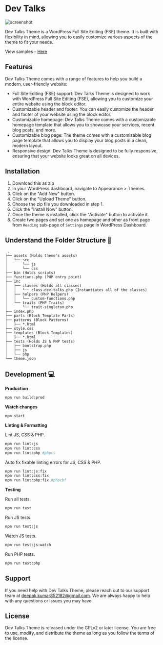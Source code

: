 # Dev Talks

![screenshot](https://user-images.githubusercontent.com/60139930/230917390-40afc2f7-2abf-489f-b128-f7c89d377f35.png)


Dev Talks Theme is a WordPress Full Site Editing (FSE) theme. It is built with flexibility in mind, allowing you to easily customize various aspects of the theme to fit your needs.

View samples - [Here](https://github.com/i-am-chitti/wp-fse-demo/tree/main/themes/dev-talks/screenshots)

## Features

Dev Talks Theme comes with a range of features to help you build a modern, user-friendly website:

- Full Site Editing (FSE) support: Dev Talks Theme is designed to work with WordPress Full Site Editing (FSE), allowing you to customize your entire website using the block editor.
- Customizable header and footer: You can easily customize the header and footer of your website using the block editor.
- Customizable homepage: Dev Talks Theme comes with a customizable homepage template that allows you to showcase your services, recent blog posts, and more.
- Customizable blog page: The theme comes with a customizable blog page template that allows you to display your blog posts in a clean, modern layout.
- Responsive design: Dev Talks Theme is designed to be fully responsive, ensuring that your website looks great on all devices.

## Installation
1. Download this as zip
2. In your WordPress dashboard, navigate to Appearance > Themes.
3. Click on the "Add New" button.
4. Click on the "Upload Theme" button.
5. Choose the zip file you downloaded in step 1.
6. Click the "Install Now" button.
7. Once the theme is installed, click the "Activate" button to activate it.
8. Create two pages and set one as homepage and other as front page from `Reading` sub-page of `Settings` page in WordPress Dashboard.

## Understand the Folder Structure :open_file_folder:
```
 .
├── assets (Holds theme's assets)
│   └── src
│       └── js
│       └── css
├── bin (Holds scripts)
├── functions.php (PHP entry point)
├── inc
│   ├── classes (Holds all classes)
│   │   └── class-dev-talks.php (Instantiates all of the classes)
│   ├── helpers (PHP Helpers)
│   │   └── custom-functions.php
│   └── traits (PHP Traits)
│       └── trait-singleton.php
├── index.php
├── parts (Block Template Parts)
├── patterns (Block Patterns)
│   ├── *.html
├── style.css
├── templates (Block Templates)
│   ├── *.html
├── tests (Holds JS & PHP tests)
│   ├── bootstrap.php
│   ├── js
│   └── php
└── theme.json

```

## Development :computer:


**Production**

```bash
npm run build:prod
```

**Watch changes**

```bash
npm start
```

**Linting & Formatting**

Lint JS, CSS & PHP.
```bash
npm run lint:js
npm run lint:css
npm run lint:php #phpcs
```

Auto fix fixable linting errors for JS, CSS & PHP.

```bash
npm run lint:js:fix
npm run lint:css:fix
npm run lint:php:fix #phpcbf
```

**Testing**

Run all tests.

```bash
npm run test
```

Run JS tests.

```bash
npm run test:js
```

Watch JS tests.

```bash
npm run test:js:watch
```

Run PHP tests.

```bash
npm run test:php
```

## Support
If you need help with Dev Talks Theme, please reach out to our support team at deepak.kumar852182@gmail.com. We are always happy to help with any questions or issues you may have.

## License
Dev Talks Theme is released under the GPLv2 or later license. You are free to use, modify, and distribute the theme as long as you follow the terms of the license.
